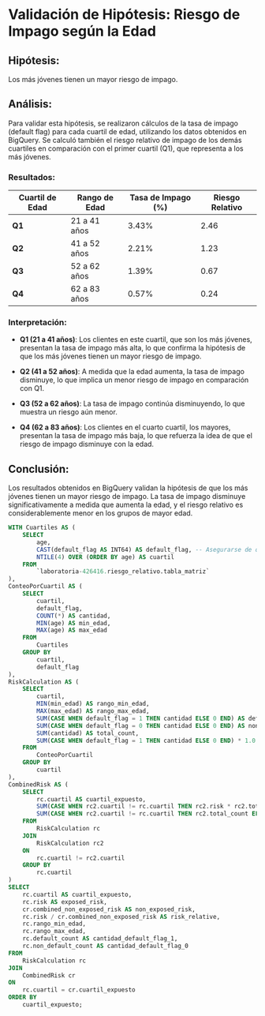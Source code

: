 # Validación de Hipótesis: Riesgo de Impago según la Edad

## Hipótesis:
Los más jóvenes tienen un mayor riesgo de impago.

## Análisis:

Para validar esta hipótesis, se realizaron cálculos de la tasa de impago (default flag) para cada cuartil de edad, utilizando los datos obtenidos en BigQuery. Se calculó también el riesgo relativo de impago de los demás cuartiles en comparación con el primer cuartil (Q1), que representa a los más jóvenes.

### Resultados:

| Cuartil de Edad | Rango de Edad | Tasa de Impago (%) | Riesgo Relativo |
|-----------------|---------------|--------------------|-----------------|
| **Q1**          | 21 a 41 años  | 3.43%              | 2.46            |
| **Q2**          | 41 a 52 años  | 2.21%              | 1.23            |
| **Q3**          | 52 a 62 años  | 1.39%              | 0.67            |
| **Q4**          | 62 a 83 años  | 0.57%              | 0.24            |

### Interpretación:

- **Q1 (21 a 41 años)**: Los clientes en este cuartil, que son los más jóvenes, presentan la tasa de impago más alta, lo que confirma la hipótesis de que los más jóvenes tienen un mayor riesgo de impago.

- **Q2 (41 a 52 años)**: A medida que la edad aumenta, la tasa de impago disminuye, lo que implica un menor riesgo de impago en comparación con Q1.

- **Q3 (52 a 62 años)**: La tasa de impago continúa disminuyendo, lo que muestra un riesgo aún menor.

- **Q4 (62 a 83 años)**: Los clientes en el cuarto cuartil, los mayores, presentan la tasa de impago más baja, lo que refuerza la idea de que el riesgo de impago disminuye con la edad.

## Conclusión:
Los resultados obtenidos en BigQuery validan la hipótesis de que los más jóvenes tienen un mayor riesgo de impago. La tasa de impago disminuye significativamente a medida que aumenta la edad, y el riesgo relativo es considerablemente menor en los grupos de mayor edad.

```sql
WITH Cuartiles AS (
    SELECT 
        age,
        CAST(default_flag AS INT64) AS default_flag, -- Asegurarse de que default_flag sea un número entero
        NTILE(4) OVER (ORDER BY age) AS cuartil
    FROM 
        `laboratoria-426416.riesgo_relativo.tabla_matriz`
),
ConteoPorCuartil AS (
    SELECT
        cuartil,
        default_flag,
        COUNT(*) AS cantidad,
        MIN(age) AS min_edad,
        MAX(age) AS max_edad
    FROM
        Cuartiles
    GROUP BY
        cuartil,
        default_flag
),
RiskCalculation AS (
    SELECT
        cuartil,
        MIN(min_edad) AS rango_min_edad,
        MAX(max_edad) AS rango_max_edad,
        SUM(CASE WHEN default_flag = 1 THEN cantidad ELSE 0 END) AS default_count,
        SUM(CASE WHEN default_flag = 0 THEN cantidad ELSE 0 END) AS non_default_count,
        SUM(cantidad) AS total_count,
        SUM(CASE WHEN default_flag = 1 THEN cantidad ELSE 0 END) * 1.0 / SUM(cantidad) AS risk
    FROM 
        ConteoPorCuartil
    GROUP BY 
        cuartil
),
CombinedRisk AS (
    SELECT
        rc.cuartil AS cuartil_expuesto,
        SUM(CASE WHEN rc2.cuartil != rc.cuartil THEN rc2.risk * rc2.total_count ELSE 0 END) / 
        SUM(CASE WHEN rc2.cuartil != rc.cuartil THEN rc2.total_count ELSE 0 END) AS combined_non_exposed_risk
    FROM 
        RiskCalculation rc
    JOIN 
        RiskCalculation rc2
    ON 
        rc.cuartil != rc2.cuartil
    GROUP BY 
        rc.cuartil
)
SELECT
    rc.cuartil AS cuartil_expuesto,
    rc.risk AS exposed_risk,
    cr.combined_non_exposed_risk AS non_exposed_risk,
    rc.risk / cr.combined_non_exposed_risk AS risk_relative,
    rc.rango_min_edad,
    rc.rango_max_edad,
    rc.default_count AS cantidad_default_flag_1,
    rc.non_default_count AS cantidad_default_flag_0
FROM
    RiskCalculation rc
JOIN
    CombinedRisk cr
ON
    rc.cuartil = cr.cuartil_expuesto
ORDER BY 
    cuartil_expuesto;
